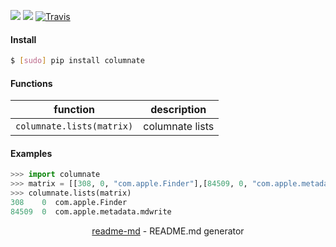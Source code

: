 [![](https://img.shields.io/pypi/pyversions/columnate.svg?longCache=True)](https://pypi.org/pypi/columnate/)
[![](https://img.shields.io/pypi/v/columnate.svg?maxAge=3600)](https://pypi.org/pypi/columnate/)
[![Travis](https://api.travis-ci.org/looking-for-a-job/columnate.py.svg?branch=master)](https://travis-ci.org/looking-for-a-job/columnate.py/)

#### Install
```bash
$ [sudo] pip install columnate
```

#### Functions
function|description
-|-
`columnate.lists(matrix)`|columnate lists

#### Examples
```python
>>> import columnate
>>> matrix = [[308, 0, "com.apple.Finder"],[84509, 0, "com.apple.metadata.mdwrite"]]
>>> columnate.lists(matrix)
308    0  com.apple.Finder
84509  0  com.apple.metadata.mdwrite
```

<p align="center"><a href="https://pypi.org/project/readme-md/">readme-md</a> - README.md generator</p>